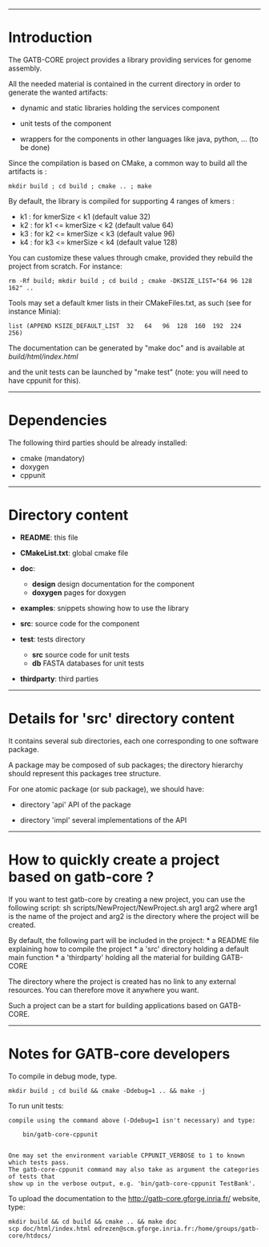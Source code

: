 --------------------------------------------------------------------------------
# Introduction

The GATB-CORE project provides a library providing services for genome assembly.

All the needed material is contained in the current directory in order to 
generate the wanted artifacts:  

* dynamic and static libraries holding the services component

* unit tests of the component

* wrappers for the components in other languages like java, python, ... (to be done)

Since the compilation is based on CMake, a common way to build all the artifacts is :

	mkdir build ; cd build ; cmake .. ; make

By default, the library is compiled for supporting 4 ranges of kmers : 

* k1 : for kmerSize < k1  (default value 32)         
* k2 : for k1 <= kmerSize < k2 (default value 64)
* k3 : for k2 <= kmerSize < k3 (default value 96)
* k4 : for k3 <= kmerSize < k4 (default value 128)

You can customize these values through cmake, provided they rebuild the project from scratch. For instance:

    rm -Rf build; mkdir build ; cd build ; cmake -DKSIZE_LIST="64 96 128 162" ..

Tools may set a default kmer lists in their CMakeFiles.txt, as such (see for instance Minia):

    list (APPEND KSIZE_DEFAULT_LIST  32   64   96  128  160  192  224  256)

The documentation can be generated by "make doc" and is available at _build/html/index.html_

and the unit tests can be launched by "make test"  (note: you will need to have cppunit for this).
	
--------------------------------------------------------------------------------
# Dependencies

The following third parties should be already installed:

* cmake (mandatory)
* doxygen
* cppunit

--------------------------------------------------------------------------------
# Directory content

* __README__:                  this file

* __CMakeList.txt__:           global cmake file

* __doc__:                 
    * __design__      design documentation for the component
    * __doxygen__     pages for doxygen

* __examples__:       snippets showing how to use the library                 

* __src__:            source code for the component

* __test__:           tests directory
    * __src__         source code for unit tests
    * __db__          FASTA databases for unit tests

* __thirdparty__:    third parties    

--------------------------------------------------------------------------------
# Details for 'src' directory content

It contains several sub directories, each one corresponding to one software package.

A package may be composed of sub packages; the directory hierarchy should represent
this packages tree structure.

For one atomic package (or sub package), we should have:

* directory 'api'       API of the package  

* directory 'impl'      several implementations of the API

--------------------------------------------------------------------------------
# How to quickly create a project based on gatb-core ?

If you want to test gatb-core by creating a new project, you can use the following script:
    sh scripts/NewProject/NewProject.sh  arg1  arg2
where arg1 is the name of the project and arg2 is the directory where the project will be created.

By default, the following part will be included in the project:
    * a README file explaining how to compile the project
    * a 'src' directory holding a default main function
    * a 'thirdparty' holding all the material for building GATB-CORE

The directory where the project is created has no link to any external resources. You can therefore
move it anywhere you want.

Such a project can be a start for building applications based on GATB-CORE. 

----------------------------------------------------------------------------------
# Notes for GATB-core developers

To compile in debug mode, type.

    mkdir build ; cd build && cmake -Ddebug=1 .. && make -j


To run unit tests:

    compile using the command above (-Ddebug=1 isn't necessary) and type:

        bin/gatb-core-cppunit


    One may set the environment variable CPPUNIT_VERBOSE to 1 to known which tests pass.
    The gatb-core-cppunit command may also take as argument the categories of tests that
    show up in the verbose output, e.g. 'bin/gatb-core-cppunit TestBank'.


To upload the documentation to the http://gatb-core.gforge.inria.fr/ website, type:

    mkdir build && cd build && cmake .. && make doc
    scp doc/html/index.html edrezen@scm.gforge.inria.fr:/home/groups/gatb-core/htdocs/
